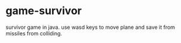
# game-survivor

survivor game in java.
use wasd keys to move plane and save it from missiles from colliding.
